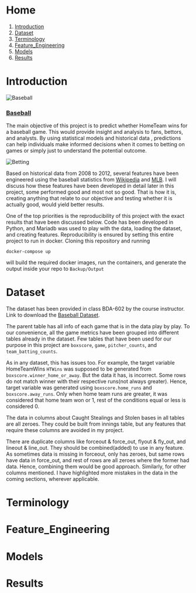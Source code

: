 # Home

1. [Introduction](#introduction)
2. [Dataset](#dataset)
3. [Terminology](#terminology)
4. [Feature_Engineering](#featureengineering)
5. [Models](#models)
6. [Results](#results)

# Introduction

![Baseball](https://media.istockphoto.com/id/1190211599/vector/baseball-game-flat-banner-vector-template.jpg?s=612x612&w=0&k=20&c=7HdDIMrU34GievWhJqCZC_z0vEyIf0Q1XupVs4ZwBqI=)

### <a href="https://en.wikipedia.org/wiki/Baseball#History" target="_blank">Baseball</a>

The main objective of this project is to predict whether HomeTeam wins for a baseball game.
This would provide insight and analysis to fans, bettors, and analysts. By using statistical models and historical
data , predictions can help individuals make informed decisions when it comes to betting on games or simply just to
understand the potential outcome.

![Betting](https://encrypted-tbn0.gstatic.com/images?q=tbn:ANd9GcSdj_OUQmcOUG9ZzbF8dipBXVPe-7fzYopW3g&usqp=CAU)

Based on historical data from 2008 to 2012, several features have been engineered using the baseball statistics
from <a href="https://en.wikipedia.org/wiki/Baseball_statistics" target="_blank">Wikipedia</a> and
<a href="https://www.mlb.com/glossary/advanced-stats" target="_blank">MLB</a>. I will discuss how these features
have been developed in detail later in this project, some performed good and most not so good. That is how it is,
creating anything that relate to our objective and testing whether it is actually good, would yield better
results.

One of the top priorities is the reproducibility of this project with the exact results that have been discussed
below. Code has been developed in Python, and Mariadb was used to play with the data, loading the dataset, and
creating features. Reproducibility is ensured by setting this entire project to run in docker. Cloning this
repository and running

`docker-compose up`

will build the required docker images, run the containers, and generate the output
inside your repo to `Backup/Output`

# Dataset

The dataset has been provided in class BDA-602 by the course instructor. Link to download the
<a href="https://teaching.mrsharky.com/data/baseball.sql.tar.gz" target="_blank">Baseball Dataset</a>.

The parent table has all info of each game that is in the data play by play. To our convenience, all the game
metrics have been grouped into different tables already in the dataset. Few tables that have been used for
our purpose in this project are `boxscore`, `game`, `pitcher_counts`, and `team_batting_counts`.

As in any dataset, this has issues too. For example, the target variable HomeTeamWins `HTWins` was supposed to be
generated from `boxscore.winner_home_or_away`.
But the data it has, is incorrect. Some rows do not match winner with their respective runs(not always greater).
Hence, target variable was generated using `boxscore.home_runs` and `boxscore.away_runs`. Only when home team runs
are greater, it was considered that home team won or 1, rest of the conditions equal or less is considered 0.

The data in columns about Caught Stealings and Stolen bases in all tables are all zeroes. They could be built from
innings table, but any features that require these columns are avoided in my project.

There are duplicate columns like forceout & force_out, flyout & fly_out, and lineout & line_out. They should be
combined(added) to use in any feature. As sometimes data is missing in forceout, only has zeroes, but same rows have
data in force_out, and rest of rows are all zeroes where the former had data. Hence, combining them would be
good approach. Similarly, for other columns mentioned. I have highlighted more mistakes in the data in the coming
sections, wherever applicable.

# Terminology

# Feature_Engineering

# Models

# Results
